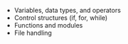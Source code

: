 - Variables, data types, and operators
- Control structures (if, for, while)
- Functions and modules
- File handling
